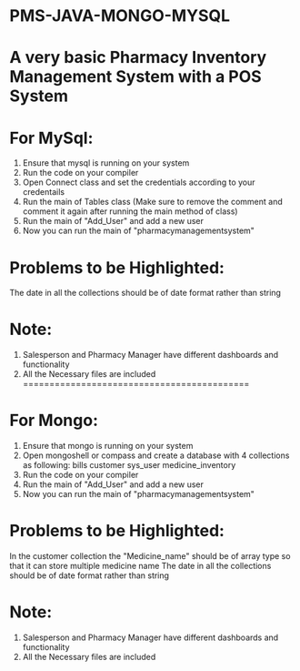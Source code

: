 # PMS-JAVA-MONGO-MYSQL
A very basic Pharmacy Inventory Management System with a POS System 
======================================
# For MySql:
1) Ensure that mysql is running on your system
2) Run the code on your compiler
3) Open Connect class and set the credentials according to your credentails
4) Run the main of Tables class (Make sure to remove the comment and comment it again after running the main method of class)
5) Run the main of "Add_User" and add a new user
6) Now you can run the main of "pharmacymanagementsystem"
# Problems to be Highlighted:
 The date in all the collections should be of date format rather than string 
# Note:
  1) Salesperson and Pharmacy Manager have different dashboards and functionality
  2) All the Necessary files are included
===========================================
# For Mongo: 
1) Ensure that mongo is running on your system
2) Open mongoshell or compass and create a database with 4 collections as following:
    bills
    customer
    sys_user
    medicine_inventory
3) Run the code on your compiler
4) Run the main of "Add_User" and add a new user
5) Now you can run the main of "pharmacymanagementsystem"
# Problems to be Highlighted:
  In the customer collection the "Medicine_name" should be of array type so that it can store multiple medicine name
  The date in all the collections should be of date format rather than string 
# Note:
  1) Salesperson and Pharmacy Manager have different dashboards and functionality
  2) All the Necessary files are included
  
